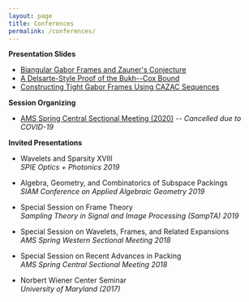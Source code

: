 ```yaml
---
layout: page
title: Conferences
permalink: /conferences/
---
```

**Presentation Slides**
* [Biangular Gabor Frames and Zauner's Conjecture]({{site.url}}/slides/mmagsino_spie_2019_mixon_ver.pdf)
* [A Delsarte-Style Proof of the Bukh--Cox Bound]({{site.url}}/slides/mmagsino_siam_2019.pdf)
* [Constructing Tight Gabor Frames Using CAZAC Sequences]({{site.url}}/slides/mmagsino_nwc_seminar.pdf)

**Session Organizing**
* [AMS Spring Central Sectional Meeting (2020)](http://www.ams.org/meetings/sectional/2280_program.html) -- *Cancelled due to COVID-19*

**Invited Presentations**
* Wavelets and Sparsity XVIII <br/>
*SPIE Optics + Photonics 2019*

* Algebra, Geometry, and Combinatorics of Subspace Packings <br/>
*SIAM Conference on Applied Algebraic Geometry 2019*

* Special Session on Frame Theory <br/>
*Sampling Theory in Signal and Image Processing (SampTA) 2019*

* Special Session on Wavelets, Frames, and Related Expansions <br/>
*AMS Spring Western Sectional Meeting 2018*

* Special Session on Recent Advances in Packing <br/>
*AMS Spring Central Sectional Meeting 2018*

* Norbert Wiener Center Seminar <br/>
*University of Maryland (2017)*
